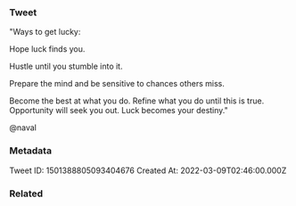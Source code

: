 ### Tweet
"Ways to get lucky:

Hope luck finds you.

Hustle until you stumble into it.

Prepare the mind and be sensitive to chances others miss.

Become the best at what you do. Refine what you do until this is true. Opportunity will seek you out. Luck becomes your destiny."

@naval

### Metadata
Tweet ID: 1501388805093404676
Created At: 2022-03-09T02:46:00.000Z

### Related

